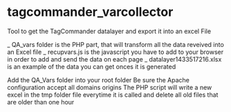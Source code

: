 # tagcommander_varcollector
Tool to get the TagCommander datalayer and export it into an excel File

_ QA_vars folder is the PHP part, that will transform all the data reveived into an Excel file
_ recupvars.js is the javascript you have to add to your browser in order to add and send the data on each page 
_ datalayer1433517216.xlsx is an example of the data you can get onces it is generated

Add the QA_Vars folder into your root folder
Be sure the Apache configuration accept all domains origins
The PHP script will write a new excel in the tmp folder file everytime it is called and delete all old files that are older than one hour

